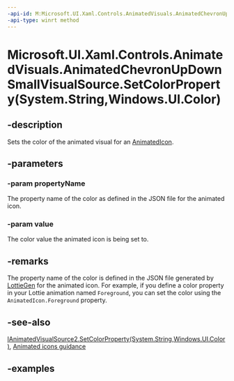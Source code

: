 ```yaml
---
-api-id: M:Microsoft.UI.Xaml.Controls.AnimatedVisuals.AnimatedChevronUpDownSmallVisualSource.SetColorProperty(System.String,Windows.UI.Color)
-api-type: winrt method
---
```


# Microsoft.UI.Xaml.Controls.AnimatedVisuals.AnimatedChevronUpDownSmallVisualSource.SetColorProperty(System.String,Windows.UI.Color)

<!--
public void SetColorProperty (string propertyName, Windows.UI.Color value);
-->
## -description

Sets the color of the animated visual for an [AnimatedIcon](AnimatedIcon.md).

## -parameters

### -param propertyName

The property name of the color as defined in the JSON file for the animated icon.

### -param value

The color value the animated icon is being set to.

## -remarks

The property name of the color is defined in the JSON file generated by [LottieGen](/windows/communitytoolkit/animations/lottie-scenarios/getting_started_codegen) for the animated icon. For example, if you define a color property in your Lottie animation named `Foreground`, you can set the color using the `AnimatedIcon.Foreground` property.

## -see-also

[IAnimatedVisualSource2.SetColorProperty(System.String,Windows.UI.Color)](../microsoft.ui.xaml.controls/ianimatedvisualsource2_setcolorproperty_245729801.md), [Animated icons guidance](/windows/apps/design/controls/animated-icon)

## -examples
